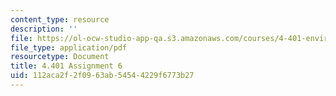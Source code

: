 ```yaml
---
content_type: resource
description: ''
file: https://ol-ocw-studio-app-qa.s3.amazonaws.com/courses/4-401-environmental-technologies-in-buildings-fall-2018/112aca2f2f0963ab54544229f6773b27_MIT4_401f18_assignment6.pdf
file_type: application/pdf
resourcetype: Document
title: 4.401 Assignment 6
uid: 112aca2f-2f09-63ab-5454-4229f6773b27
---
```

